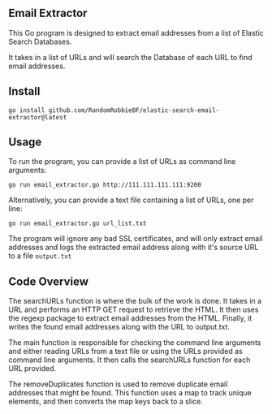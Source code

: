 Email Extractor
---

This Go program is designed to extract email addresses from a list of Elastic Search Databases. 

It takes in a list of URLs and will search the Database of each URL to find email addresses.



Install
----

```
go install github.com/RandomRobbieBF/elastic-search-email-extractor@latest
```


Usage
----
To run the program, you can provide a list of URLs as command line arguments:

```
go run email_extractor.go http://111.111.111.111:9200
```

Alternatively, you can provide a text file containing a list of URLs, one per line:

```
go run email_extractor.go url_list.txt
```


The program will ignore any bad SSL certificates, and will only extract email addresses and logs the extracted email address along with it's source URL to a file `output.txt`




Code Overview
----
The searchURLs function is where the bulk of the work is done. It takes in a URL and performs an HTTP GET request to retrieve the HTML. It then uses the regexp package to extract email addresses from the HTML. Finally, it writes the found email addresses along with the URL to output.txt.

The main function is responsible for checking the command line arguments and either reading URLs from a text file or using the URLs provided as command line arguments. It then calls the searchURLs function for each URL provided.

The removeDuplicates function is used to remove duplicate email addresses that might be found. This function uses a map to track unique elements, and then converts the map keys back to a slice.
